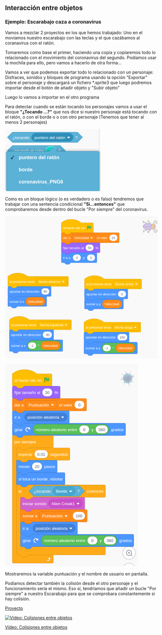## Interacción entre objetos



### Ejemplo: Escarabajo caza a coronavirus

Vamos a mezclar 2 proyectos en los que hemos trabajado: Uno en el movíamos nuestro escarabajo con las teclas y el que cazábamos al coranavirus con el ratón.

Tomaremos como base el primer, haciendo una copia y copiaremos todo lo relacionado con el movimiento del coronavirus del segundo. Podíamos usar la mochila para ello, pero vamos a hacerlo de otra forma...

Vamos a ver que podemos exportar todo lo relacionado con un personaje: Disfraces, sonidos y bloques de programa  usando la opción "Exportar" sobre el personaje y descargará un fichero *.sprite3 que luego podremos importar desde el botón de añadir objeto y "Subir objeto"

Luego lo vamos a importar en el otro programa

Para detectar cuando se están tocando los personajes vamos a usar el bloque **"¿Tocando ...?"** que nos dice si nuestro personaje está tocando con el ratón, o con el borde o o con otro personaje (Tenemos que tener al menos 2 personajes)

![BloqueTocando](./images/BloqueTocando.png)

Como es un bloque lógico (o es verdadero o es falso) tendremos que trabajar con una sentencia condicional **"Si...entonces"** que comprobaremos desde dentro del bucle "Por siempre" del coronavirus.

![BloquesEscarabajo](./images/BloquesEscarabajo.png)

![BloquesCoronavirus](./images/BloquesCoronavirus.png)


Mostraremos la variable puntuación y el nombre de usuario en pantalla.

Podíamos detectar también la colisión desde el otro personaje y el funcionamiento sería el mismo. Eso sí, tendríamos que añadir un bucle "Por siempre" a nuestro Escarabajo para que se comprobara constantemente si hay colisión.

[Proyecto](https://scratch.mit.edu/projects/398091853/)

[![Vídeo: Colisiones entre objetos](https://img.youtube.com/vi/5Nj3QNhqB94/0.jpg)](https://youtu.be/5Nj3QNhqB94)

[Vídeo: Colisiones entre objetos](https://youtu.be/5Nj3QNhqB94)